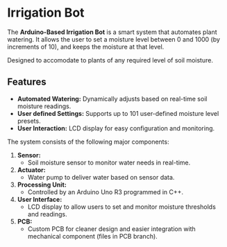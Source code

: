 # Irrigation Bot

The **Arduino-Based Irrigation Bot** is a smart system that automates plant watering. It allows the user to set a moisture level between 0 and 1000 (by increments of 10), and keeps the moisture at that level. 

Designed to accomodate to plants of any required level of soil moisture.

## Features
- **Automated Watering:** Dynamically adjusts based on real-time soil moisture readings.
- **User defined Settings:** Supports up to 101 user-defined moisture level presets.
- **User Interaction:** LCD display for easy configuration and monitoring.

The system consists of the following major components:

1. **Sensor:**
   - Soil moisture sensor to monitor water needs in real-time.
2. **Actuator:**
   - Water pump to deliver water based on sensor data.
3. **Processing Unit:**
   - Controlled by an Arduino Uno R3 programmed in C++.
4. **User Interface:**
   - LCD display to allow users to set and monitor moisture thresholds and readings.
5. **PCB:**
   - Custom PCB for cleaner design and easier integration with mechanical component (files in PCB branch).
